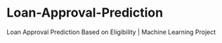 # Loan-Approval-Prediction
Loan Approval Prediction Based on Eligibility |  Machine Learning Project 
